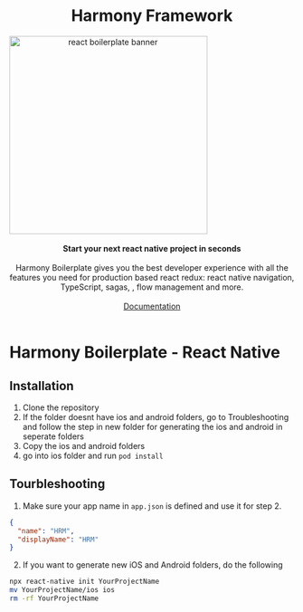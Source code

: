 <h1 align="center"><strong>Harmony Framework</strong></h1>

<div align="center" style="max-width:350px !important;">
    <a href="https://harmony-framework.github.io/harmony-boilerplate/" target="_blank">
        <img width="350px" src="https://raw.githubusercontent.com/harmony-framework/harmony-boilerplate/master/docs/docs/images/harmony-logo.png" alt="react boilerplate banner" align="center" />
    </a>
</div>

<br/>

<div align="center"><strong>Start your next react native project in seconds</strong></div>
<br />
<div align="center">Harmony Boilerplate gives you the best developer experience with all the features you need for production based react redux: react native navigation, TypeScript, sagas, , flow management and more. </div>
<br />
<div align="center">
  <a href="https://harmony-framework.github.io/harmony-boilerplate/" target="_blank">
    Documentation
  </a>
</div>
<br/>

# Harmony Boilerplate - React Native

## Installation
1. Clone the repository
2. If the folder doesnt have ios and android folders, go to Troubleshooting and follow the step in new folder for generating the ios and android in seperate folders
3. Copy the ios and android folders
4. go into ios folder and run `pod install`

## Tourbleshooting

1. Make sure your app name in `app.json` is defined and use it for step 2.
```json
{
  "name": "HRM",
  "displayName": "HRM"
}
```
2. If you want to generate new iOS and Android folders, do the following

```sh
npx react-native init YourProjectName
mv YourProjectName/ios ios
rm -rf YourProjectName
```